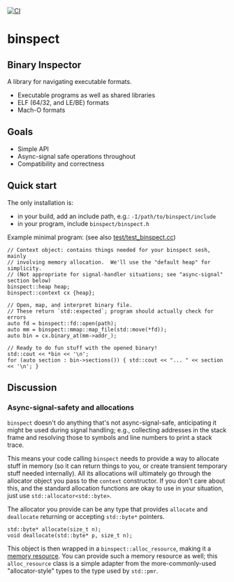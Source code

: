 [![CI](https://github.com/elsteveogrande/binspect/actions/workflows/ci.yml/badge.svg?branch=main)](https://github.com/elsteveogrande/binspect/actions/workflows/ci.yml)

# binspect

## Binary Inspector

A library for navigating executable formats.

* Executable programs as well as shared libraries
* ELF (64/32, and LE/BE) formats
* Mach-O formats

## Goals

* Simple API
* Async-signal safe operations throughout
* Compatibility and correctness

## Quick start

The only installation is:
* in your build, add an include path, e.g.: `-I/path/to/binspect/include`
* in your program, include `binspect/binspect.h`

Example minimal program:
(see also [test/test_binspect.cc](test/test_binspect.cc))

```
// Context object: contains things needed for your binspect sesh, mainly
// involving memory allocation.  We'll use the "default heap" for simplicity.
// (Not appropriate for signal-handler situations; see "async-signal" section below)
binspect::heap heap;
binspect::context cx {heap};

// Open, map, and interpret binary file.
// These return `std::expected`; program should actually check for errors
auto fd = binspect::fd::open(path);
auto mm = binspect::mmap::map_file(std::move(*fd));
auto bin = cx.binary_at(mm->addr_);

// Ready to do fun stuff with the opened binary!
std::cout << *bin << '\n';
for (auto section : bin->sections()) { std::cout << "... " << section << '\n'; }
```

## Discussion

### Async-signal-safety and allocations

`binspect` doesn't do anything that's not async-signal-safe, anticipating it might be used
during signal handling; e.g., collecting addresses in the stack frame and resolving those to
symbols and line numbers to print a stack trace.

This means your code calling `binspect` needs to provide a way to allocate stuff in memory
(so it can return things to you, or create transient temporary stuff needed internally).
All its allocations will ultimately go through the allocator object you pass to
the `context` constructor.  If you don't care about this, and the standard allocation
functions are okay to use in your situation, just use `std::allocator<std::byte>`.

The allocator you provide can be any type that provides `allocate` and `deallocate`
returning or accepting `std::byte*` pointers.

```
std::byte* allocate(size_t n);
void deallocate(std::byte* p, size_t n);
```

This object is then wrapped in a `binspect::alloc_resource`, making it
a [memory resource](https://en.cppreference.com/w/cpp/memory/memory_resource.html).
You can provide such a memory resource as well; this `alloc_resource` class is a simple
adapter from the more-commonly-used "allocator-style" types to the type used
by `std::pmr`.
